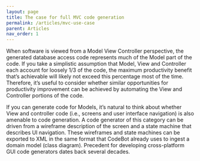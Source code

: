 ```yaml
---
layout: page
title: The case for full MVC code generation
permalink: /articles/mvc-use-case
parent: Articles
nav_order: 1
---
```


When software is viewed from a Model View Controller perspective, the generated database access code represents much of the Model part of the code. If you take a simplistic assumption that Model, View and Controller each account for loosely 1/3 of the code, the maximum productivity benefit that’s achievable will likely not exceed this percentage most of the time. Therefore, it’s useful to consider whether similar opportunities for productivity improvement can be achieved by automating the View and Controller portions of the code.

If you can generate code for Models, it’s natural to think about whether View and controller code (i.e., screens and user interface navigation) is also amenable to code generation. A code generator of this category can be driven from a wireframe description of the screen and a state machine that describes UI navigation. These wireframes and state machines can be exported to XML in the same format that CodeBot already uses to ingest a domain model (class diagram). Precedent for developing cross-platform GUI code generators dates back several decades.
